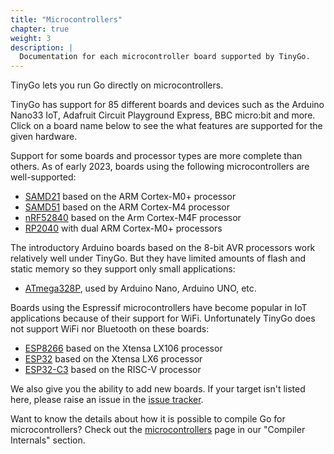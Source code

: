 ```yaml
---
title: "Microcontrollers"
chapter: true
weight: 3
description: |
  Documentation for each microcontroller board supported by TinyGo.
---
```


TinyGo lets you run Go directly on microcontrollers.

TinyGo has support for 85 different boards and devices such as the Arduino Nano33 IoT, Adafruit Circuit Playground Express, BBC micro:bit and more. Click on a board name below to see the what features are supported for the given hardware.

Support for some boards and processor types are more complete than others.
As of early 2023, boards using the following microcontrollers are
well-supported:

* [SAMD21](https://www.microchip.com/en-us/product/ATSAMD21G18) based on the
  ARM Cortex-M0+ processor
* [SAMD51](https://www.microchip.com/en-us/product/ATSAMD51N19A) based on the
  ARM Cortex-M4 processor
* [nRF52840](https://infocenter.nordicsemi.com/topic/ps_nrf52840/keyfeatures_html5.html)
  based on the Arm Cortex-M4F processor
* [RP2040](https://en.wikipedia.org/wiki/RP2040) with dual ARM Cortex-M0+
  processors

The introductory Arduino boards based on the 8-bit AVR processors work
relatively well under TinyGo. But they have limited amounts of flash and static
memory so they support only small applications:

* [ATmega328P](https://www.microchip.com/en-us/product/ATmega328P), used by
  Arduino Nano, Arduino UNO, etc.

Boards using the Espressif microcontrollers have become popular in IoT
applications because of their support for WiFi. Unfortunately TinyGo does not
support WiFi nor Bluetooth on these boards:

* [ESP8266](https://en.wikipedia.org/wiki/ESP8266) based on the Xtensa LX106
  processor
* [ESP32](https://en.wikipedia.org/wiki/ESP32) based on the Xtensa LX6
  processor
* [ESP32-C3](https://www.espressif.com/en/products/socs/esp32-c3) based on the
  RISC-V processor

We also give you the ability to add new boards. If your target isn't listed here, please raise an issue in the [issue tracker](https://github.com/tinygo-org/tinygo/issues).

Want to know the details about how it is possible to compile Go for microcontrollers? Check out the [microcontrollers](../../concepts/compiler-internals/microcontrollers/) page in our "Compiler Internals" section.
